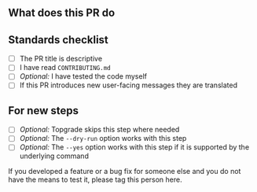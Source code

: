 ## What does this PR do

## Standards checklist

- [ ] The PR title is descriptive
- [ ] I have read `CONTRIBUTING.md`
- [ ] *Optional:* I have tested the code myself
- [ ] If this PR introduces new user-facing messages they are translated

## For new steps

- [ ] *Optional:* Topgrade skips this step where needed
- [ ] *Optional:* The `--dry-run` option works with this step
- [ ] *Optional:* The `--yes` option works with this step if it is supported by
  the underlying command

If you developed a feature or a bug fix for someone else and you do not have the
means to test it, please tag this person here.

